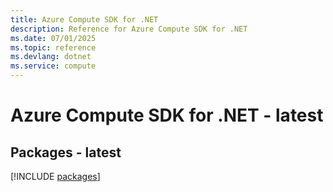 ```yaml
---
title: Azure Compute SDK for .NET
description: Reference for Azure Compute SDK for .NET
ms.date: 07/01/2025
ms.topic: reference
ms.devlang: dotnet
ms.service: compute
---
```

# Azure Compute SDK for .NET - latest
## Packages - latest
[!INCLUDE [packages](compute-index.md)]